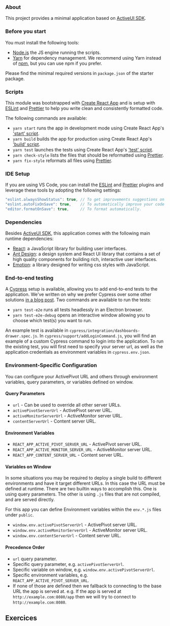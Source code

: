 ### About

This project provides a minimal application based on [ActiveUI SDK](https://activeviam.com/activeui/documentation).

### Before you start

You must install the following tools:

- [Node.js](https://nodejs.org) the JS engine running the scripts.
- [Yarn](https://yarnpkg.com) for dependency management. We recommend using Yarn instead of [npm](https://www.npmjs.com/), but you can use npm if you prefer.

Please find the minimal required versions in `package.json` of the starter package.

### Scripts

This module was bootstrapped with [Create React App](https://github.com/facebook/create-react-app) and is setup with [ESLint](https://eslint.org/) and [Prettier](https://prettier.io/) to help you write clean and consistently formatted code.

The following commands are available:

- `yarn start` runs the app in development mode using Create React App's ['start' script](https://facebook.github.io/create-react-app/docs/available-scripts#npm-start).
- `yarn build` builds the app for production using Create React App's ['build' script](https://facebook.github.io/create-react-app/docs/available-scripts#npm-run-build).
- `yarn test` launches the tests using Create React App's ['test' script](https://facebook.github.io/create-react-app/docs/available-scripts#npm-test).
- `yarn check-style` lists the files that should be reformatted using [Prettier](https://prettier.io/).
- `yarn fix-style` reformats all files using [Prettier](https://prettier.io/).

### IDE Setup

If you are using VS Code, you can install the [ESLint](https://marketplace.visualstudio.com/items?itemName=dbaeumer.vscode-eslint) and [Prettier](https://marketplace.visualstudio.com/items?itemName=esbenp.prettier-vscode) plugins and leverage these tools by adopting the following settings:

```js
"eslint.alwaysShowStatus": true, // To get improvements suggestions on the fly.
"eslint.autoFixOnSave": true,    // To automatically improve your code when it can be.
"editor.formatOnSave": true,     // To format automatically.
```

### Dependencies

Besides [ActiveUI SDK](https://activeviam.com/activeui/documentation), this application comes with the following main runtime dependencies:

- [React](https://reactjs.org/): a JavaScript library for building user interfaces.
- [Ant Design](https://ant.design/): a design system and React UI library that contains a set of high quality components for building rich, interactive user interfaces.
- [Emotion](https://emotion.sh): a library designed for writing css styles with JavaScript.

### End-to-end testing

A [Cypress](https://docs.cypress.io/) setup is available, allowing you to add end-to-end tests to the application.
We've written on why we prefer Cypress over some other solutions [in a blog post](https://activeviam.com/blog/puppeteer-vs-cypress-best-end-end-testing/).
Two commands are available to run the tests:

- `yarn test-e2e` runs all tests headlessly in an Electron browser.
- `yarn test-e2e-debug` opens an interactive window allowing you to choose which test(s) you want to run.

An example test is available in `cypress/integration/dashboards-drawer.spec.js`.
In `cypress/support/addLoginCommand.js`, you will find an example of a custom Cypress command to login into the application.
To run the existing test, you will first need to specify your server url, as well as the application credentials as environment variables in `cypress.env.json`.

### Environment-Specific Configuration

You can configure your ActivePivot URL and others through environment variables, query parameters, or variables defined on window.

#### Query Parameters

- `url` - Can be used to override all other server URLs.
- `activePivotServerUrl` - ActivePivot server URL.
- `activeMonitorServerUrl` - ActiveMonitor server URL.
- `contentServerUrl` - Content server URL.

#### Environment Variables

- `REACT_APP_ACTIVE_PIVOT_SERVER_URL` - ActivePivot server URL.
- `REACT_APP_ACTIVE_MONITOR_SERVER_URL` - ActiveMonitor server URL.
- `REACT_APP_CONTENT_SERVER_URL` - Content server URL.

#### Variables on Window

In some situations you may be required to deploy a single build to different environments and have it target different URLs.
In this case the URL must be defined at runtime.
There are two builtin ways to accomplish this. One is using query parameters.
The other is using `.js` files that are not compiled, and are served directly.

For this app you can define Environment variables within the `env.*.js` files under `public`.

- `window.env.activePivotServerUrl` - ActivePivot server URL.
- `window.env.activeMonitorServerUrl` - ActiveMonitor server URL.
- `window.env.contentServerUrl` - Content server URL.

#### Precedence Order

- `url` query parameter.
- Specific query parameter, e.g. `activePivotServerUrl`.
- Specific variable on window, e.g. `window.env.activePivotServerUrl`.
- Specific environment variables, e.g. `REACT_APP_ACTIVE_PIVOT_SERVER_URL`.
- If none of those are defined then we fallback to connecting to the base URL the app is served at.
  e.g. If the app is served at `http://example.com:8080/app` then we will try to connect to `http://example.com:8080`.

## Exercices
